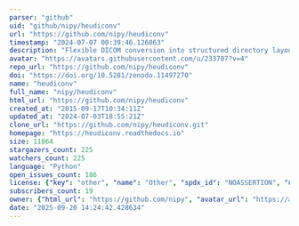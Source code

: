 ```yaml
---
parser: "github"
uid: "github/nipy/heudiconv"
url: "https://github.com/nipy/heudiconv"
timestamp: "2024-07-07 00:39:46.126063"
description: "Flexible DICOM conversion into structured directory layouts"
avatar: "https://avatars.githubusercontent.com/u/233707?v=4"
repo_url: "https://github.com/nipy/heudiconv"
doi: "https://doi.org/10.5281/zenodo.11497270"
name: "heudiconv"
full_name: "nipy/heudiconv"
html_url: "https://github.com/nipy/heudiconv"
created_at: "2015-09-17T10:34:11Z"
updated_at: "2024-07-03T18:55:21Z"
clone_url: "https://github.com/nipy/heudiconv.git"
homepage: "https://heudiconv.readthedocs.io"
size: 11864
stargazers_count: 225
watchers_count: 225
language: "Python"
open_issues_count: 186
license: {"key": "other", "name": "Other", "spdx_id": "NOASSERTION", "url": null, "node_id": "MDc6TGljZW5zZTA="}
subscribers_count: 19
owner: {"html_url": "https://github.com/nipy", "avatar_url": "https://avatars.githubusercontent.com/u/233707?v=4", "login": "nipy", "type": "Organization"}
date: "2025-09-20 14:24:42.428634"
---
```


